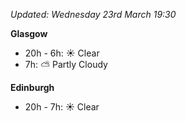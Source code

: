 *Updated: Wednesday 23rd March 19:30*

**Glasgow**

* 20h - 6h: :sunny: Clear
* 7h: :partly_sunny: Partly Cloudy

**Edinburgh**

* 20h - 7h: :sunny: Clear
